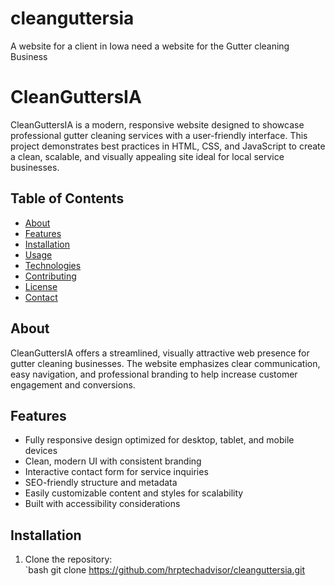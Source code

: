 # cleanguttersia
A website for a client in Iowa need a website for the Gutter cleaning Business
# CleanGuttersIA

CleanGuttersIA is a modern, responsive website designed to showcase professional gutter cleaning services with a user-friendly interface. This project demonstrates best practices in HTML, CSS, and JavaScript to create a clean, scalable, and visually appealing site ideal for local service businesses.

## Table of Contents

- [About](#about)  
- [Features](#features)  
- [Installation](#installation)  
- [Usage](#usage)  
- [Technologies](#technologies)  
- [Contributing](#contributing)  
- [License](#license)  
- [Contact](#contact)

## About

CleanGuttersIA offers a streamlined, visually attractive web presence for gutter cleaning businesses. The website emphasizes clear communication, easy navigation, and professional branding to help increase customer engagement and conversions.

## Features

- Fully responsive design optimized for desktop, tablet, and mobile devices  
- Clean, modern UI with consistent branding  
- Interactive contact form for service inquiries  
- SEO-friendly structure and metadata  
- Easily customizable content and styles for scalability  
- Built with accessibility considerations

## Installation

1. Clone the repository:  
   `bash
   git clone https://github.com/hrptechadvisor/cleanguttersia.git

